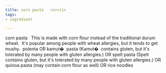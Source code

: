 ```yaml
---
title: corn pasta   <i></i>
tags:
- ingredient

---
```

corn pasta   This is made with corn flour instead of the traditional durum wheat.  It's popular among people with wheat allergies, but it tends to get mushy.  polenta OR kamut�  pasta (Kamut�  contains gluten, but it's tolerated by many people with gluten allergies.) OR spelt pasta (Spelt contains gluten, but it's tolerated by many people with gluten allergies.) OR quinoa pasta (may contain corn flour as well) OR rice noodles
